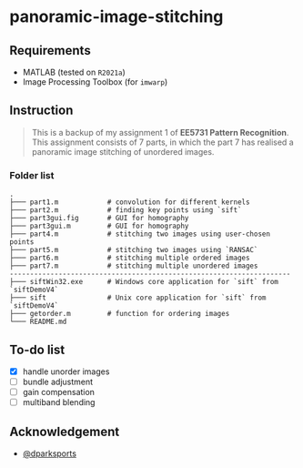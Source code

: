# panoramic-image-stitching
## Requirements
 - MATLAB (tested on `R2021a`)
 - Image Processing Toolbox (for `imwarp`)
## Instruction
> This is a backup of my assignment 1 of **EE5731 Pattern Recognition**. This assignment consists of 7 parts, in which the part 7 has realised a panoramic image stitching of unordered images.
### Folder list
    .
    ├─── part1.m            # convolution for different kernels
    ├─── part2.m            # finding key points using `sift`
    ├─── part3gui.fig       # GUI for homography
    ├─── part3gui.m         # GUI for homography
    ├─── part4.m            # stitching two images using user-chosen points
    ├─── part5.m            # stitching two images using `RANSAC`
    ├─── part6.m            # stitching multiple ordered images
    ├─── part7.m            # stitching multiple unordered images
    ---------------------------------------------------------------------
    ├─── siftWin32.exe      # Windows core application for `sift` from `siftDemoV4`
    ├─── sift               # Unix core application for `sift` from `siftDemoV4`
    ├─── getorder.m         # function for ordering images
    └─── README.md
    
## To-do list
 - [x] handle unorder images
 - [ ] bundle adjustment
 - [ ] gain compensation
 - [ ] multiband blending

## Acknowledgement
 - [@dparksports](https://github.com/dparksports/siftDemoV4)
